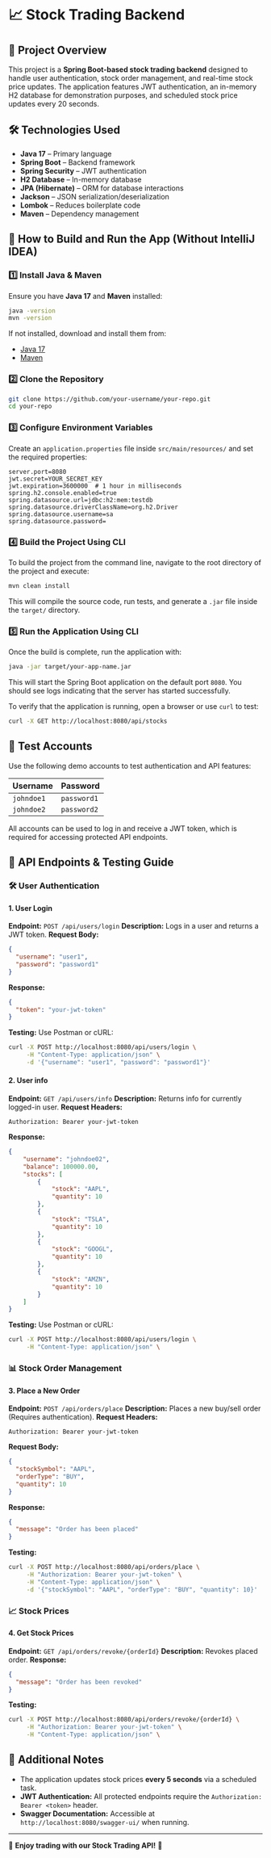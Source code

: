 # 📈 Stock Trading Backend

## 📝 Project Overview
This project is a **Spring Boot-based stock trading backend** designed to handle user authentication, stock order management, and real-time stock price updates. The application features JWT authentication, an in-memory H2 database for demonstration purposes, and scheduled stock price updates every 20 seconds.

## 🛠️ Technologies Used
- **Java 17** – Primary language
- **Spring Boot** – Backend framework
- **Spring Security** – JWT authentication
- **H2 Database** – In-memory database
- **JPA (Hibernate)** – ORM for database interactions
- **Jackson** – JSON serialization/deserialization
- **Lombok** – Reduces boilerplate code
- **Maven** – Dependency management

## 🚀 How to Build and Run the App (Without IntelliJ IDEA)

### **1️⃣ Install Java & Maven**
Ensure you have **Java 17** and **Maven** installed:
```bash
java -version
mvn -version
```
If not installed, download and install them from:
- [Java 17](https://adoptium.net/)
- [Maven](https://maven.apache.org/download.cgi)

### **2️⃣ Clone the Repository**
```bash
git clone https://github.com/your-username/your-repo.git
cd your-repo
```

### **3️⃣ Configure Environment Variables**
Create an `application.properties` file inside `src/main/resources/` and set the required properties:
```properties
server.port=8080
jwt.secret=YOUR_SECRET_KEY
jwt.expiration=3600000  # 1 hour in milliseconds
spring.h2.console.enabled=true
spring.datasource.url=jdbc:h2:mem:testdb
spring.datasource.driverClassName=org.h2.Driver
spring.datasource.username=sa
spring.datasource.password=
```

### **4️⃣ Build the Project Using CLI**
To build the project from the command line, navigate to the root directory of the project and execute:
```bash
mvn clean install
```
This will compile the source code, run tests, and generate a `.jar` file inside the `target/` directory.

### **5️⃣ Run the Application Using CLI**
Once the build is complete, run the application with:
```bash
java -jar target/your-app-name.jar
```
This will start the Spring Boot application on the default port `8080`. You should see logs indicating that the server has started successfully.

To verify that the application is running, open a browser or use `curl` to test:
```bash
curl -X GET http://localhost:8080/api/stocks
```

## 👤 Test Accounts
Use the following demo accounts to test authentication and API features:

| Username   | Password     
|------------|-------------|
| `johndoe1`    | `password1` |
| `johndoe2`    | `password2` | 

All accounts can be used to log in and receive a JWT token, which is required for accessing protected API endpoints.

## 📡 API Endpoints & Testing Guide

### **🛠️ User Authentication**
#### **1. User Login**
**Endpoint:** `POST /api/users/login`
**Description:** Logs in a user and returns a JWT token.
**Request Body:**
```json
{
  "username": "user1",
  "password": "password1"
}
```
**Response:**
```json
{
  "token": "your-jwt-token"
}
```
**Testing:** Use Postman or cURL:
```bash
curl -X POST http://localhost:8080/api/users/login \
     -H "Content-Type: application/json" \
     -d '{"username": "user1", "password": "password1"}'
```

#### **2. User info**
**Endpoint:** `GET /api/users/info`
**Description:** Returns info for currently logged-in user.
**Request Headers:**
```http
Authorization: Bearer your-jwt-token
```
**Response:**
```json
{
    "username": "johndoe02",
    "balance": 100000.00,
    "stocks": [
        {
            "stock": "AAPL",
            "quantity": 10
        },
        {
            "stock": "TSLA",
            "quantity": 10
        },
        {
            "stock": "GOOGL",
            "quantity": 10
        },
        {
            "stock": "AMZN",
            "quantity": 10
        }
    ]
}
```
**Testing:** Use Postman or cURL:
```bash
curl -X POST http://localhost:8080/api/users/login \
     -H "Content-Type: application/json" \
```

### **📊 Stock Order Management**
#### **3. Place a New Order**
**Endpoint:** `POST /api/orders/place`
**Description:** Places a new buy/sell order (Requires authentication).
**Request Headers:**
```http
Authorization: Bearer your-jwt-token
```
**Request Body:**
```json
{
  "stockSymbol": "AAPL",
  "orderType": "BUY",
  "quantity": 10
}
```
**Response:**
```json
{
  "message": "Order has been placed"
}
```
**Testing:**
```bash
curl -X POST http://localhost:8080/api/orders/place \
     -H "Authorization: Bearer your-jwt-token" \
     -H "Content-Type: application/json" \
     -d '{"stockSymbol": "AAPL", "orderType": "BUY", "quantity": 10}'
```

### **📈 Stock Prices**
#### **4. Get Stock Prices**
**Endpoint:** `GET /api/orders/revoke/{orderId}`
**Description:** Revokes placed order.
**Response:**
```json
{
  "message": "Order has been revoked"
}
```
**Testing:**
```bash
curl -X POST http://localhost:8080/api/orders/revoke/{orderId} \
     -H "Authorization: Bearer your-jwt-token" \
     -H "Content-Type: application/json" \
```

## 📌 Additional Notes
- The application updates stock prices **every 5 seconds** via a scheduled task.
- **JWT Authentication:** All protected endpoints require the `Authorization: Bearer <token>` header.
- **Swagger Documentation:** Accessible at `http://localhost:8080/swagger-ui/` when running.

---

🚀 **Enjoy trading with our Stock Trading API!** 🚀

